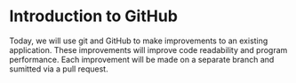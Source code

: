 # Introduction to GitHub

Today, we will use git and GitHub to make improvements to an existing application. These improvements will improve code readability and program performance. Each improvement will be made on a separate branch and sumitted via a pull request.

